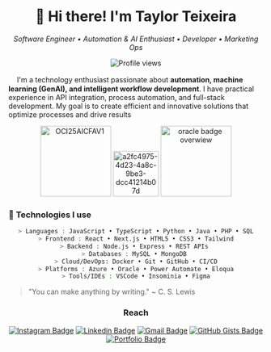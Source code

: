 <h1 align="center">👋 Hi there! I'm Taylor Teixeira</h1>

<p align="center">
  <em>Software Engineer • Automation & AI Enthusiast • Developer • Marketing Ops</em>
</p>

<p align="center">
  <img src="https://komarev.com/ghpvc/?username=taylorteixeira&color=2c569c" alt="Profile views" />
</p>

ㅤ I'm a technology enthusiast passionate about **automation, machine learning (GenAI), and intelligent workflow development**. I have practical experience in API integration, process automation, and full-stack development. My goal is to create efficient and innovative solutions that optimize processes and drive results

  <p align="center" border="0">
    <tr>
      <td align="center" valign="middle">
        <img width="140" height="140" alt="OCI25AICFAV1" src="https://github.com/user-attachments/assets/6a8c0b44-5cfc-4197-aa16-2132097fd82e" />
      </td>
      <td align="center" valign="middle">
        <img width="90" height="90" alt="a2fc4975-4d23-4a8c-9be3-dcc41214b07d" src="https://github.com/user-attachments/assets/3d9a2a9e-49a4-4a91-b897-d0ed0fbe1d08" />
      </td>
       <td align="center" valign="middle">
        <img width="140" height="140" alt="oracle badge overwiew" src="https://github.com/user-attachments/assets/b0e3cf6a-aa2b-4a9c-98b0-5cfba26b17c5" />
      </td>
    </tr>


  </p>



### 🎯 **Technologies I use** 

<div align="center">

```bash
> Languages : JavaScript • TypeScript • Python • Java • PHP • SQL
> Frontend : React • Next.js • HTML5 • CSS3 • Tailwind
> Backend : Node.js • Express • REST APIs 
> Databases : MySQL • MongoDB 
> Cloud/DevOps: Docker • Git • GitHub • CI/CD
> Platforms : Azure • Oracle • Power Automate • Eloqua
> Tools/IDEs : VSCode • Insominia • Figma
```
</div>

> "You can make anything by writing." ~ C. S. Lewis

<div align="center">
  
###  Reach 
  
[![Instagram Badge](https://img.shields.io/badge/-Instagram-0c1b2e?style=flat-square&logo=Instagram&logoColor=2c569c&link=https://www.instagram.com/taylorvteixeira/)](https://www.instagram.com/taylorvteixeira/) 
[![Linkedin Badge](https://img.shields.io/badge/-LinkedIn-0c1b2e?style=flat-square&logo=Linkedin&logoColor=2c569c&link=https://www.linkedin.com/in/taylor-teixeira/)](https://www.linkedin.com/in/taylor-teixeira/) 
[![Gmail Badge](https://img.shields.io/badge/-Gmail-0c1b2e?style=flat-square&logo=Gmail&logoColor=2c569c&link=mailto:taylorvargasteixeira.com)](mailto:taylorvargasteixeira.com) 
[![GitHub Gists Badge](https://img.shields.io/badge/-Github%20Gists-0c1b2e?style=flat-square&logo=Github&logoColor=2c569c&link=https://gist.github.com/taylorteixeira)](https://gist.github.com/taylorteixeira) 
[![Portfolio Badge](https://img.shields.io/badge/Portfolio-Visit-0c1b2e?style=flat-square&logo=vercel&logoColor=white&link=https://taylor-teixeira.vercel.app/portfolio)](https://taylor-teixeira.vercel.app/portfolio)


</div>
